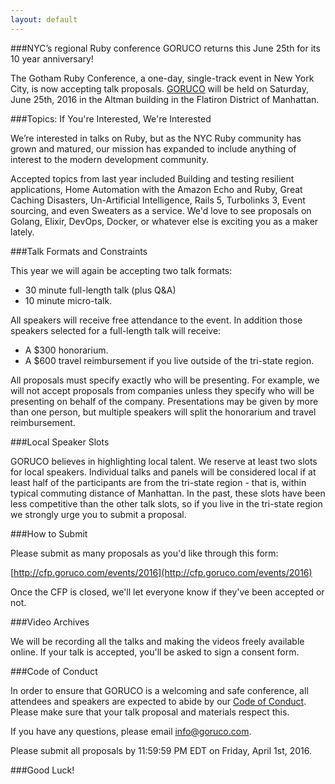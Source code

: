 ```yaml
---
layout: default
---
```


###NYC’s regional Ruby conference GORUCO returns this June 25th for its 10 year anniversary!

The Gotham Ruby Conference, a one-day, single-track event in New York City, is now accepting talk proposals. [GORUCO](http://goruco.com/) will be held on Saturday, June 25th, 2016 in the Altman building in the Flatiron District of Manhattan.


###Topics: If You're Interested, We're Interested

We’re interested in talks on Ruby, but as the NYC Ruby community has grown and matured, our mission has expanded to include anything of interest to the modern development community.

Accepted topics from last year included Building and testing resilient applications, Home Automation with the Amazon Echo and Ruby, Great Caching Disasters, Un-Artificial Intelligence, Rails 5, Turbolinks 3, Event sourcing, and even Sweaters as a service. We'd love to see proposals on Golang, Elixir, DevOps, Docker, or whatever else is exciting you as a maker lately.



###Talk Formats and Constraints


This year we will again be accepting two talk formats:

- 30 minute full-length talk (plus Q&A)
- 10 minute micro-talk.

All speakers will receive free attendance to the event. In addition those speakers selected for a full-length talk will receive:

- A $300 honorarium.
- A $600 travel reimbursement if you live outside of the tri-state region.


All proposals must specify exactly who will be presenting. For example, we will not accept proposals from companies unless they specify who will be presenting on behalf of the company. Presentations may be given by more than one person, but multiple speakers will split the honorarium and travel reimbursement.


###Local Speaker Slots

GORUCO believes in highlighting local talent. We reserve at least two slots for local speakers. Individual talks and panels will be considered local if at least half of the participants are from the tri-state region - that is, within typical commuting distance of Manhattan. In the past, these slots have been less competitive than the other talk slots, so if you live in the tri-state region we strongly urge you to submit a proposal.


###How to Submit

Please submit as many proposals as you'd like through this form:

[http://cfp.goruco.com/events/2016](http://cfp.goruco.com/events/2016)

Once the CFP is closed, we'll let everyone know if they've been accepted or not.


###Video Archives

We will be recording all the talks and making the videos freely available online. If your talk is accepted, you'll be asked to sign a consent form.


###Code of Conduct

In order to ensure that GORUCO is a welcoming and safe conference, all attendees and speakers are expected to abide by our [Code of Conduct](http://goruco.com/code-of-conduct/). Please make sure that your talk proposal and materials respect this.

If you have any questions, please email info@goruco.com.

Please submit all proposals by 11:59:59 PM EDT on Friday, April 1st, 2016.


###Good Luck!

